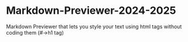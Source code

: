 # Markdown-Previewer-2024-2025
Markdown Previewer that lets you style your text using html tags without coding them (#->h1 tag)
